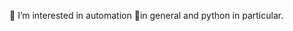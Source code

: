 👀 I’m interested in automation 🤖in general and python in particular.

<!---
coffeeandpython/coffeeandpython is a ✨ special ✨ repository because its `README.md` (this file) appears on your GitHub profile.
You can click the Preview link to take a look at your changes.
--->
